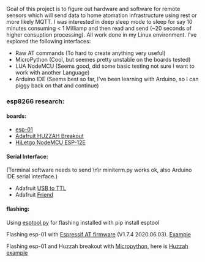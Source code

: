 Goal of this project is to figure out hardware and software for remote sensors which will send data to home atomation infrastructure using rest or more likely MQTT. I was interested in deep sleep mode to sleep for say 10 minutes consuming < 1 Milliamp and then read and send (~20 seconds of higher consuption processing). All work done in my Linux environment. I've explored the following interfaces:

- Raw AT commands (To hard to create anything very useful)
- MicroPython (Cool, but seemes pretty unstable on the boards tested)
- LUA NodeMCU (Seems good, did some basic testing not sure I want to work with another Language)
- Arduino IDE (Seems best so far, I've been learning with Arduino, so I can piggy back on that and continue)

### esp8266 research:
#### boards:
  - [esp-01](https://www.amazon.com/gp/product/B07WTBX6QK)
  - [Adafruit HUZZAH Breakout](https://www.adafruit.com/product/2471?gclid=Cj0KCQjw0caCBhCIARIsAGAfuMwYJhK4BSxBEPRQ4VUXTi3n2HCp3yLLs-bW9CtIB9SMHkCAoDBkC3caAquLEALw_wcB)
  - [HiLetgo NodeMCU ESP-12E](https://www.amazon.com/gp/product/B081CSJV2V)
 
#### Serial Interface:

(Terminal software needs to send \n\r miniterm.py works ok, also Arduino IDE serial interface.)
  - Adafruit [USB to TTL](https://www.adafruit.com/product/954?gclid=Cj0KCQjw0caCBhCIARIsAGAfuMzYtA6iFOP_1GGoUyxvZxqZRbhfdzQe0sQp620ku4pbGZ-kngWaLz0aAkZJEALw_wcB)
  - Adafruit [Friend](https://www.adafruit.com/product/3309)

#### flashing:
Using [esptool.py](https://github.com/espressif/esptool) for flashing installed with pip install esptool

Flashing esp-01 with [Espressif AT firmware](https://www.espressif.com/en/support/download/at) (V1.7.4	2020.06.03). [Example](https://github.com/weinhouse/Random-Fun-Projects/blob/master/esp8266/AT_firmware.md)

Flashing esp-01 and Huzzah breakout with [Micropython](http://docs.micropython.org/en/latest/esp8266/quickref.html), here is [Huzzah example](https://github.com/weinhouse/Random-Fun-Projects/blob/master/esp8266/micropython_firmware.md)
